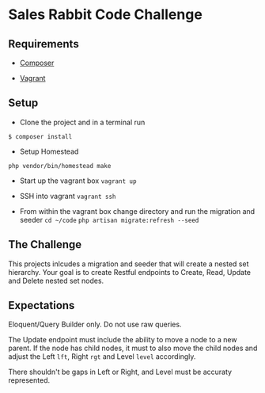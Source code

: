 # Sales Rabbit Code Challenge

## Requirements

* [Composer](https://getcomposer.org/)

* [Vagrant](https://www.vagrantup.com/)

## Setup

* Clone the project and in a terminal run
```
$ composer install
```

* Setup Homestead
```
php vendor/bin/homestead make
```

* Start up the vagrant box
`vagrant up`

* SSH into vagrant
`vagrant ssh`

* From within the vagrant box change directory and run the migration and seeder 
`cd ~/code`
`php artisan migrate:refresh --seed`

## The Challenge

This projects inlcudes a migration and seeder that will create a nested set hierarchy. Your goal is to create Restful endpoints to Create, Read, Update and Delete nested set nodes.

## Expectations

Eloquent/Query Builder only. Do not use raw queries.

The Update endpoint must include the ability to move a node to a new parent. If the node has child nodes, it must to also move the child nodes and adjust the Left `lft`, Right `rgt` and Level `level` accordingly.

There shouldn't be gaps in Left or Right, and Level must be accuraty represented.

